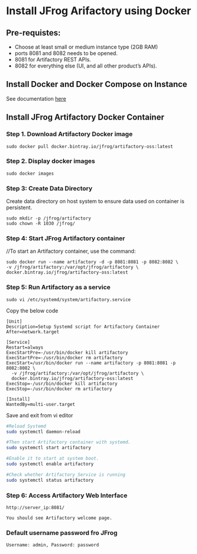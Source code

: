 # Install JFrog Arifactory using Docker

## Pre-requistes:

* Choose at least small or medium instance type (2GB RAM)
* ports 8081 and 8082 needs to be opened.
* 8081 for Artifactory REST APIs.
* 8082 for everything else (UI, and all other product’s APIs). 

## Install Docker and Docker Compose on Instance

See documentation [here](../Docker/install-docker.md)

## Install JFrog Artifactory Docker Container

### Step 1. Download Artifactory Docker image
```
sudo docker pull docker.bintray.io/jfrog/artifactory-oss:latest 
```

### Step 2. Display docker images
```
sudo docker images
```

### Step 3: Create Data Directory

Create data directory on host system to ensure data used on container is persistent.
```
sudo mkdir -p /jfrog/artifactory
sudo chown -R 1030 /jfrog/
```

### Step 4: Start JFrog Artifactory container

//To start an Artifactory container, use the command:
```
sudo docker run --name artifactory -d -p 8081:8081 -p 8082:8082 \
-v /jfrog/artifactory:/var/opt/jfrog/artifactory \
docker.bintray.io/jfrog/artifactory-oss:latest
```

### Step 5: Run Artifactory as a service
```
sudo vi /etc/systemd/system/artifactory.service
```
Copy the below code  
```
[Unit]
Description=Setup Systemd script for Artifactory Container
After=network.target

[Service]
Restart=always
ExecStartPre=-/usr/bin/docker kill artifactory
ExecStartPre=-/usr/bin/docker rm artifactory
ExecStart=/usr/bin/docker run --name artifactory -p 8081:8081 -p 8082:8082 \
  -v /jfrog/artifactory:/var/opt/jfrog/artifactory \
  docker.bintray.io/jfrog/artifactory-oss:latest
ExecStop=-/usr/bin/docker kill artifactory
ExecStop=-/usr/bin/docker rm artifactory

[Install]
WantedBy=multi-user.target 
```

Save and exit from vi editor


```sh
#Reload Systemd
sudo systemctl daemon-reload

#Then start Artifactory container with systemd.
sudo systemctl start artifactory

#Enable it to start at system boot.
sudo systemctl enable artifactory

#Check whether Artifactory Service is running
sudo systemctl status artifactory
```

### Step 6: Access Artifactory Web Interface
```
http://server_ip:8081/

You should see Artifactory welcome page.
```
### Default username password fro JFrog
```
Username: admin, Password: password
```
